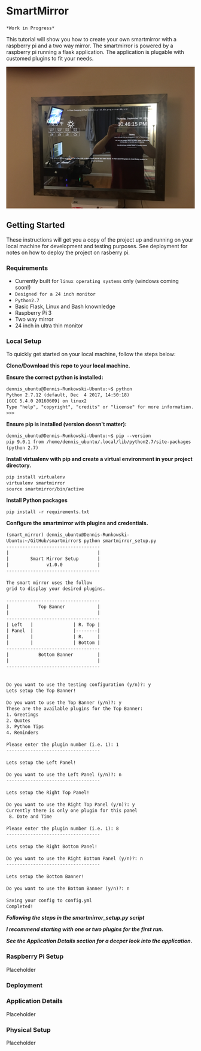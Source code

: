 # SmartMirror
`*Work in Progress*`

This tutorial will show you how to create your own smartmirror with a raspberry pi and a two way mirror. The smartmirror is powered by a raspberry pi running a flask application. The application is plugable with customed plugins to fit your needs.

![Alt text](img/smartmirror.JPG?raw=true "Smartmirror")

## Getting Started
These instructions will get you a copy of the project up and running on your local machine for development and testing purposes. See deployment for notes on how to deploy the project on rasberry pi.
### Requirements
* Currently built for `linux operating systems` only (windows coming soon!)
* `Designed for a 24 inch monitor`
* `Python2.7`
* Basic Flask, Linux and Bash knownledge
* Raspberry Pi 3
* Two way mirror
* 24 inch in ultra thin monitor

### Local Setup
To quickly get started on your local machine, follow the steps below:

**Clone/Download this repo to your local machine.**

**Ensure the correct python is installed:**
```
dennis_ubuntu@Dennis-Runkowski-Ubuntu:~$ python
Python 2.7.12 (default, Dec  4 2017, 14:50:18) 
[GCC 5.4.0 20160609] on linux2
Type "help", "copyright", "credits" or "license" for more information.
>>> 
```
**Ensure pip is installed (version doesn't matter):**
```
dennis_ubuntu@Dennis-Runkowski-Ubuntu:~$ pip --version
pip 9.0.1 from /home/dennis_ubuntu/.local/lib/python2.7/site-packages (python 2.7)

```
**Install virtualenv with pip and create a virtual environment in your project directory.**
```
pip install virtualenv
virtualenv smartmirror
source smartmirror/bin/active
```
**Install Python packages**
```
pip install -r requirements.txt
```
**Configure the smartmirror with plugins and credentials.**
```
(smart_mirror) dennis_ubuntu@Dennis-Runkowski-Ubuntu:~/GitHub/smartmirror$ python smartmirror_setup.py 
-----------------------------------
|                                 |
|        Smart Mirror Setup       |
|              v1.0.0             |
-----------------------------------
   
The smart mirror uses the follow
grid to display your desired plugins.
 
-----------------------------------
|           Top Banner            |
|                                 |
-----------------------------------
| Left   |               | R. Top |
| Panel  |               |--------|
|        |               | R.     |
|        |               | Bottom |
-----------------------------------
|           Bottom Banner         |
|                                 |
-----------------------------------
 
 
Do you want to use the testing configuration (y/n)?: y
Lets setup the Top Banner!
 
Do you want to use the Top Banner (y/n)?: y
These are the available plugins for the Top Banner:
1. Greetings
2. Quotes
3. Python Tips
4. Reminders

Please enter the plugin number (i.e. 1): 1
-----------------------------------
 
Lets setup the Left Panel!
 
Do you want to use the Left Panel (y/n)?: n
-----------------------------------
 
Lets setup the Right Top Panel!
 
Do you want to use the Right Top Panel (y/n)?: y
Currently there is only one plugin for this panel
 8. Date and Time

Please enter the plugin number (i.e. 1): 8
-----------------------------------
 
Lets setup the Right Bottom Panel!
 
Do you want to use the Right Bottom Panel (y/n)?: n
-----------------------------------
 
Lets setup the Bottom Banner!
 
Do you want to use the Bottom Banner (y/n)?: n

Saving your config to config.yml
Completed!

```
***Following the steps in the smartmirror_setup.py script***

***I recommend starting with one or two plugins for the first run.***

***See the Application Details section for a deeper look into the application.***

### Raspberry Pi Setup

Placeholder

### Deployment

### Application Details
Placeholder

### Physical Setup

Placeholder